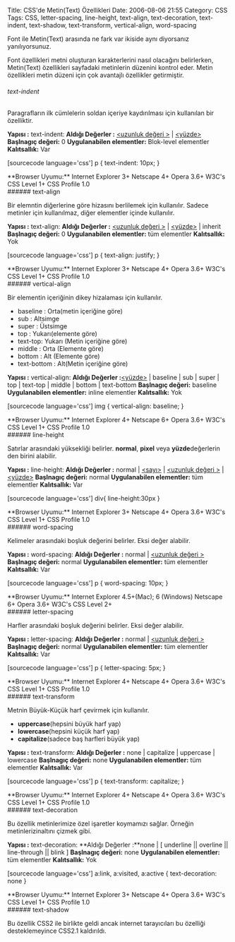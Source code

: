 Title: CSS&#039;de Metin(Text) Özellikleri
Date: 2006-08-06 21:55
Category: CSS
Tags: CSS, letter-spacing, line-height, text-align, text-decoration, text-indent, text-shadow, text-transform, vertical-align, word-spacing

Font ile Metin(Text) arasında ne fark var ikiside aynı diyorsanız
yanılıyorsunuz. <!--more-->

Font özellikleri metni oluşturan karakterlerini nasıl olacağını
belirlerken, Metin(Text) özellikleri sayfadaki metinlerin düzenini
kontrol eder. Metin özellikleri metin düzeni için çok avantajlı
özellikler getirmiştir.

###### text-indent

Paragrafların ilk cümlelerin soldan içeriye kaydırılması için kullanılan
bir özelliktir.

**Yapısı :** text-indent: <deger> **Aldığı Değerler :** [<uzunluk
değeri >][] | [<yüzde>][<uzunluk değeri >] **Başlnagıç değeri:** 0
**Uygulanabilen elementler:** Blok-level elementler **Kalıtsallık:** Var

[sourcecode language='css'] p { text-indent: 10px; } 

<div class="tarayiciuyum">
**Browser Uyumu:** Internet Explorer 3+ Netscape 4+ Opera 3.6+ W3C's CSS
Level 1+ CSS Profile 1.0

</div>
###### text-align

Bir elemntin diğerlerine göre hizasını berlilemek için kullanılır.
Sadece metinler için kullanılmaz, diğer elementler içinde kullanılır.

**Yapısı :** text-align: <deger> **Aldığı Değerler :** [<uzunluk
değeri >][] | [<yüzde>][<uzunluk değeri >] | inherit **Başlnagıç
değeri:** 0 **Uygulanabilen elementler:** tüm elementler
**Kalıtsallık:** Yok

[sourcecode language='css'] p { text-align: justify; } 

<div class="tarayiciuyum">
**Browser Uyumu:** Internet Explorer 3+ Netscape 4+ Opera 3.6+ W3C's CSS
Level 1+ CSS Profile 1.0

</div>
###### vertical-align

Bir elementin içeriğinin dikey hizalaması için kullanılır.

-   baseline : Orta(metin içeriğine göre)
-   sub : Altsimge
-   super : Üstsimge
-   top : Yukarı(elemente göre)
-   text-top: Yukarı (Metin içeriğine göre)
-   middle : Orta (Elemente göre)
-   bottom : Alt (Elemente göre)
-   text-bottom : Alt(Metin içeriğine göre)

**Yapısı :** vertical-align: <deger> **Aldığı Değerler
:**[<yüzde>][<uzunluk değeri >] | baseline | sub | super | top |
text-top | middle | bottom | text-bottom **Başlnagıç değeri:** baseline
**Uygulanabilen elementler:** inline elementler **Kalıtsallık:** Yok

[sourcecode language='css'] img { vertical-align: baseline; }


<div class="tarayiciuyum">
**Browser Uyumu:** Internet Explorer 4+ Netscape 6+ Opera 3.6+ W3C's CSS
Level 1+ CSS Profile 1.0

</div>
###### line-height

Satırlar arasındaki yüksekliği belirler. **normal**, **pixel** veya
**yüzde**değerlerin den birini alabilir.

**Yapısı :** line-height: <deger> **Aldığı Değerler :** normal |
[<sayı>][<uzunluk değeri >] | [<uzunluk değeri >][] |
[<yüzde>][<uzunluk değeri >] **Başlnagıç değeri:** normal
**Uygulanabilen elementler:** tüm elementler **Kalıtsallık:** Var

[sourcecode language='css'] div{ line-height:30px } 

<div class="tarayiciuyum">
**Browser Uyumu:** Internet Explorer 3+ Netscape 4+ Opera 3.6+ W3C's CSS
Level 1+ CSS Profile 1.0

</div>
###### word-spacing

Kelimeler arasındaki boşluk değerini belirler. Eksi değer alabilir.

**Yapısı :** word-spacing: <deger> **Aldığı Değerler :** normal |
[<uzunluk değeri >][] **Başlnagıç değeri:** normal **Uygulanabilen
elementler:** tüm elementler **Kalıtsallık:** Var

[sourcecode language='css'] p { word-spacing: 10px; } 

<div class="tarayiciuyum">
**Browser Uyumu:** Internet Explorer 4.5+(Mac); 6 (Windows) Netscape 6+
Opera 3.6+ W3C's CSS Level 2+

</div>
###### letter-spacing

Harfler arasındaki boşluk değerini belirler. Eksi değer alabilir.

**Yapısı :** letter-spacing: <deger> **Aldığı Değerler :** normal |
[<uzunluk değeri >][] **Başlnagıç değeri:** normal **Uygulanabilen
elementler:** tüm elementler **Kalıtsallık:** Var

[sourcecode language='css'] p { letter-spacing: 5px; } 

<div class="tarayiciuyum">
**Browser Uyumu:** Internet Explorer 4+ Netscape 4+ Opera 3.6+ W3C's CSS
Level 1+ CSS Profile 1.0

</div>
###### text-transform

Metnin Büyük-Küçük harf çevirmek için kullanılır.

-   **uppercase**(hepsini büyük harf yap)
-   **lowercase**(hepsini küçük harf yap)
-   **capitalize**(sadece baş harfleri büyük yap)

**Yapısı :** text-transform: <deger> **Aldığı Değerler :** none |
capitalize | uppercase | lowercase **Başlnagıç değeri:** none
**Uygulanabilen elementler:** tüm elementler **Kalıtsallık:** Var

[sourcecode language='css'] p { text-transform: capitalize; }


<div class="tarayiciuyum">
**Browser Uyumu:** Internet Explorer 4+ Netscape 4+ Opera 3.6+ W3C's CSS
Level 1+ CSS Profile 1.0

</div>
###### text-decoration

Bu özellik metinlerimize özel işaretler koymamızı sağlar. Örneğin
metinlerizinaltını çizmek gibi.

**Yapısı :** text-decoration: <deger> **Aldığı Değerler :**none | [
underline || overline || line-through || blink ] **Başlnagıç değeri:**
none **Uygulanabilen elementler:** tüm elementler **Kalıtsallık:** Yok

[sourcecode language='css'] a:link, a:visited, a:active {
text-decoration: none } 

<div class="tarayiciuyum">
**Browser Uyumu:** Internet Explorer 3+ Netscape 4+ Opera 3.6+ W3C's CSS
Level 1+ CSS Profile 1.0

</div>
###### text-shadow

Bu özellik CSS2 ile birlikte geldi ancak internet tarayıcıları bu
özelliği desteklemeyince CSS2.1 kaldırıldı.

</p>

  [<uzunluk değeri >]: http://www.fatihhayrioglu.com/?p=95
